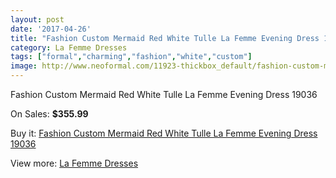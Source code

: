 ```yaml
---
layout: post
date: '2017-04-26'
title: "Fashion Custom Mermaid Red White Tulle La Femme Evening Dress 19036"
category: La Femme Dresses
tags: ["formal","charming","fashion","white","custom"]
image: http://www.neoformal.com/11923-thickbox_default/fashion-custom-mermaid-red-white-tulle-la-femme-evening-dress-19036.jpg
---
```

Fashion Custom Mermaid Red White Tulle La Femme Evening Dress 19036

On Sales: **$355.99**
<a href="https://www.neoformal.com/en/la-femme-dresses-2014/4269-fashion-custom-mermaid-red-white-tulle-la-femme-evening-dress-19036.html"><amp-img layout="responsive" width="600" height="600" src="//www.neoformal.com/11923-thickbox_default/fashion-custom-mermaid-red-white-tulle-la-femme-evening-dress-19036.jpg" alt="Fashion Custom Mermaid Red White Tulle La Femme Evening Dress 19036 0" /></a>
<a href="https://www.neoformal.com/en/la-femme-dresses-2014/4269-fashion-custom-mermaid-red-white-tulle-la-femme-evening-dress-19036.html"><amp-img layout="responsive" width="600" height="600" src="//www.neoformal.com/11924-thickbox_default/fashion-custom-mermaid-red-white-tulle-la-femme-evening-dress-19036.jpg" alt="Fashion Custom Mermaid Red White Tulle La Femme Evening Dress 19036 1" /></a>

Buy it: [Fashion Custom Mermaid Red White Tulle La Femme Evening Dress 19036](https://www.neoformal.com/en/la-femme-dresses-2014/4269-fashion-custom-mermaid-red-white-tulle-la-femme-evening-dress-19036.html "Fashion Custom Mermaid Red White Tulle La Femme Evening Dress 19036")

View more: [La Femme Dresses](https://www.neoformal.com/en/56-la-femme-dresses-2014 "La Femme Dresses")